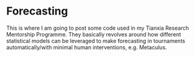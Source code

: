 # Forecasting
This is where I am going to post some code used in my Tianxia Research Mentorship Programme. They basically revolves around how different statistical models can be leveraged to make forecasting in tournaments automatically/with minimal human interventions, e.g. Metaculus.
